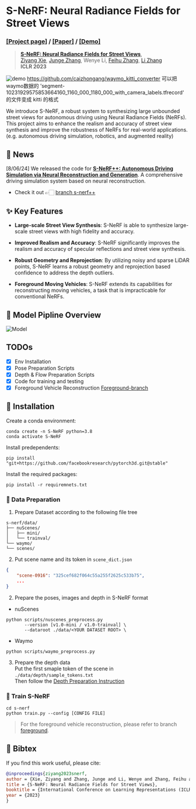 # S-NeRF: Neural Radiance Fields for Street Views
### [[Project page]](https://ziyang-xie.github.io/s-nerf/) / [ [Paper]](https://arxiv.org/abs/2303.00749) / [[Demo]](https://img.youtube.com/vi/CY4NK-bvEus/0.jpg)
> [**S-NeRF: Neural Radiance Fields for Street Views**](https://arxiv.org/abs/2303.00749),  
> [Ziyang Xie](https://ziyangxie.site/), [Junge Zhang](https://andy-zd.github.io/), Wenye Li, [Feihu Zhang](http://www.feihuzhang.com/), [Li Zhang](https://lzrobots.github.io)  
> **ICLR 2023**

![demo](./assets/demo.gif)
https://github.com/caizhongang/waymo_kitti_converter 可以把 waymo数据的 ’segment-10231929575853664160_1160_000_1180_000_with_camera_labels.tfrecord‘ 的文件变成 kitti 的格式

We introduce S-NeRF, a robust system to synthesizing large unbounded street views for autonomous driving using Neural Radiance Fields (NeRFs). This project aims to enhance the realism and accuracy of street view synthesis and improve the robustness of NeRFs for real-world applications. (e.g. autonomous driving simulation, robotics, and augmented reality)

## 🚀 News
[8/06/24]  We released the code for [**S-NeRF++: Autonomous Driving Simulation via Neural Reconstruction and Generation**](https://arxiv.org/abs/2402.02112). A comprehensive driving simulation system based on neural reconstruction. 

- Check it out 👉🏻 [branch s-nerf++](https://github.com/fudan-zvg/S-NeRF/tree/s-nerf%2B%2B)

## ✨ Key Features

- **Large-scale Street View Synthesis**: S-NeRF is able to synthesize large-scale street views with high fidelity and accuracy.

- **Improved Realism and Accuracy**: S-NeRF significantly improves the realism and accuracy of specular reflections and street view synthesis.

- **Robust Geometry and Reprojection**: By utilizing noisy and sparse LiDAR points, S-NeRF learns a robust geometry and reprojection based confidence to address the depth outliers.

- **Foreground Moving Vehicles**: S-NeRF extends its capabilities for reconstructing moving vehicles, a task that is impracticable for conventional NeRFs.

## 👀 Model Pipline Overview
![Model](./assets/model.png)

## TODOs
- [x] Env Installation
- [x] Pose Preparation Scripts
- [x] Depth & Flow Preparation Scripts
- [x] Code for training and testing
- [x] Foreground Vehicle Reconstruction [Foreground-branch](https://github.com/fudan-zvg/S-NeRF/tree/foreground)

## 🔧 Installation
Create a conda environment:
```
conda create -n S-NeRF python=3.8 
conda activate S-NeRF
```

Install predependents:
```
pip install "git+https://github.com/facebookresearch/pytorch3d.git@stable"
```

Install the required packages:
```
pip install -r requiremnets.txt
```

### 📂 Data Preparation
1. Prepare Dataset according to the following file tree
```
s-nerf/data/
├── nuScenes/
│   ├── mini/
│   └── trainval/
└── waymo/
└── scenes/
```

2. Put scene name and its token in `scene_dict.json`
```json
{
    "scene-0916": "325cef682f064c55a255f2625c533b75",
    ...
}
```

2. Prepare the poses, images and depth in S-NeRF format
- nuScenes
```
python scripts/nuscenes_preprocess.py 
       --version [v1.0-mini / v1.0-trainval] \
       --dataroot ./data/<YOUR DATASET ROOT> \
```

- Waymo 
```
python scripts/waymo_preprocess.py
```

3. Prepare the depth data  
Put the first smaple token of the scene in `./data/depth/sample_tokens.txt`   
Then follow the [Depth Preparation Instruction](/scripts/depth_model/README.md)


### 🚀 Train S-NeRF 
```
cd s-nerf
python train.py --config [CONFIG FILE]
```

> For the foreground vehicle reconstruction, please refer to branch [foreground](https://github.com/fudan-zvg/S-NeRF/tree/foreground).


## 📝 Bibtex
If you find this work useful, please cite:
```bibtex
@inproceedings{ziyang2023snerf,
author = {Xie, Ziyang and Zhang, Junge and Li, Wenye and Zhang, Feihu and Zhang, Li},
title = {S-NeRF: Neural Radiance Fields for Street Views},
booktitle = {International Conference on Learning Representations (ICLR)},
year = {2023}
}
```



